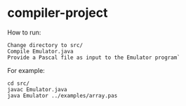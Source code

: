 # compiler-project


How to run:

    Change directory to src/
    Compile Emulator.java
    Provide a Pascal file as input to the Emulator program`

For example:

    cd src/
    javac Emulator.java
    java Emulator ../examples/array.pas
